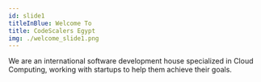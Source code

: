 ```yaml
---
id: slide1
titleInBlue: Welcome To
title: CodeScalers Egypt
img: ./welcome_slide1.png
---
```


We are an international software development house specialized in Cloud Computing, working with startups to help them achieve their goals.
